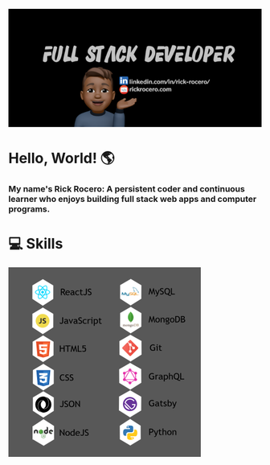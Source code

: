 <!-- ### Hi there 👋 -->

<!--
**rickrocero/RickRocero** is a ✨ _special_ ✨ repository because its `README.md` (this file) appears on your GitHub profile.

Here are some ideas to get you started:

- 🔭 I’m currently working on ...
- 🌱 I’m currently learning ...
- 👯 I’m looking to collaborate on ...
- 🤔 I’m looking for help with ...
- 💬 Ask me about ...
- 📫 How to reach me: ...
- 😄 Pronouns: ...
- ⚡ Fun fact: ...
-->

[![Banner](./images/Banner5.png)](https://rickrocero.com/)

# Hello, World! 🌎

### My name's Rick Rocero: A persistent coder and continuous learner who enjoys building full stack web apps and computer programs.

# 💻 Skills

![Skills](./images/Skills.png)

